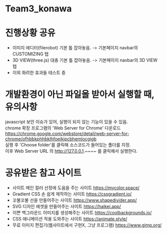 # Team3_konawa
# 진행상황 공유
- 이미지 에디터(filerobot) 기본 틀 잡아놓음.  -> 기본페이지 navbar의 CUSTOMIZING 탭<br>
- 3D VIEW(three.js) 대충 기본 틀 잡아놓음. -> 기본페이지 navbar의 3D VIEW 탭<br>
- 이외 화려한 효과들 테스트 중

# 개발환경이 아닌 파일을 받아서 실행할 때, 유의사항
javascript 보안 이슈가 있어, 실행이 되지 않는 기능이 있을 수 있음.<br>
chrome 확장 프로그램의 'Web Server for Chrome' 다운로드 <br>
https://chrome.google.com/webstore/detail/web-server-for-chrome/ofhbbkphhbklhfoeikjpcbhemlocgigb <br>
실행 후 'Choose folder'를 클릭해 소스코드가 들어있는 폴더를 지정.<br>
이후 Web Server URL 의 http://127.0.0.1.~~~~ 를 클릭해서 실행한다.<br>

# 공유받은 참고 사이트
- 사이트 메인 컬러 선정에 도움을 주는 사이트 https://mycolor.space/ <br> 
- Gradient CSS 손 쉽게 제작하는 사이트 https://cssgradient.io/ <br>
- 꼬불꼬불 선을 만들어주는 사이트 https://www.shapedivider.app/ <br>
- SVG 디자인 에셋을 만들어주는 사이트 https://haikei.app/ <br>
- 이쁜 백그라운드 이미지를 생성해주는 사이트 https://coolbackgrounds.io/ <br>
- CSS 애니메이션 적용 도와주는 사이트 https://animate.style/
- 무료 이미지 편집기(웹사이트에서 구현X, 그냥 프로그램) https://www.gimp.org/
